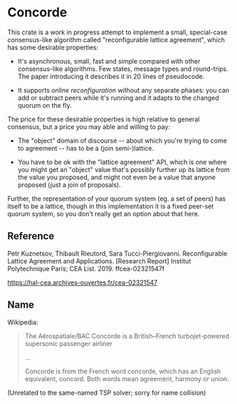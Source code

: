 # Concorde

This crate is a work in progress attempt to implement a small, special-case
consensus-like algorithm called "reconfigurable lattice agreement", which has
some desirable properties:

  - It's asynchronous, small, fast and simple compared with other consensus-like
    algorithms. Few states, message types and round-trips. The paper introducing
    it describes it in 20 lines of pseudocode.

  - It supports _online reconfiguration_ without any separate phases: you can
    add or subtract peers while it's running and it adapts to the changed quorum
    on the fly.

The price for these desirable properties is high relative to general consensus,
but a price you may able and willing to pay:

  - The "object" domain of discourse -- about which you're trying to come to
    agreement -- has to be a (join semi-)lattice.

  - You have to be ok with the "lattice agreement" API, which is one where you
    might get an "object" value that's possibly further up its lattice from the
    value you proposed, and might not even be a value that anyone proposed (just
    a join of proposals).

Further, the representation of your quorum system (eg. a set of peers) has
itself to be a lattice, though in this implementation it is a fixed peer-set
quorum system, so you don't really get an option about that here.

## Reference

Petr Kuznetsov, Thibault Rieutord, Sara Tucci-Piergiovanni.
Reconfigurable Lattice Agreement and Applications. [Research Report]
Institut Polytechnique Paris; CEA List. 2019. ffcea-02321547f

https://hal-cea.archives-ouvertes.fr/cea-02321547

## Name

Wikipedia:

> The Aérospatiale/BAC Concorde is a British–French turbojet-powered
> supersonic passenger airliner
>
> ...
>
> Concorde is from the French word concorde, which has an English
> equivalent, concord. Both words mean agreement, harmony or union.

(Unrelated to the same-named TSP solver; sorry for name collision)